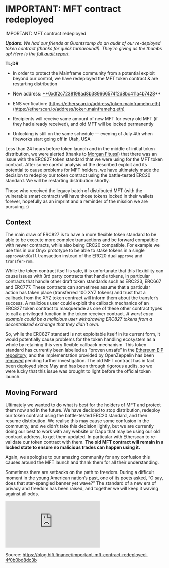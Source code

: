 
# IMPORTANT: MFT contract redeployed

IMPORTANT: MFT contract redeployed

***Update**: We had our friends at Quantstamp do an audit of our re-deployed token contract (thanks for quick turnaround!). They’re giving us the thumbs up! Here is the [full audit report](https://mainframe.com/Mainframe_Secondary_Audit.pdf).*

**TL;DR**

* In order to protect the Mainframe community from a potential exploit beyond our control, we have redeployed the MFT token contract & are restarting distribution

* New address: [**0xdf2c7238198ad8b389666574f2d8bc411a4b7428](https://etherscan.io/address/0xdf2c7238198ad8b389666574f2d8bc411a4b7428)**

* ENS verification: [https://etherscan.io/address/token.mainframehq.eth](https://etherscan.io/address/token.mainframehq.eth)

* Recipients will receive same amount of new MFT for every old MFT (if they had already received), and old MFT will be locked permanently

* Unlocking is still on the same schedule — evening of July 4th when fireworks start going off in Utah, USA

Less than 24 hours before token launch and in the middle of initial token distribution, we were alerted (thanks to [Morgan Fitussi](https://github.com/MainframeHQ/contracts/issues/27)) that there was an issue with the ERC827 token standard that we were using for the MFT token contract. After some careful analysis of the described exploit and its potential to cause problems for MFT holders, we have ultimately made the decision to redeploy our token contract using the battle-tested ERC20 standard. We will be restarting distribution shortly.

Those who received the legacy batch of distributed MFT (with the vulnerable smart contract) will have those tokens locked in their wallets forever, hopefully as an imprint and a reminder of the mission we are pursuing. :)

## Context

The main draw of ERC827 is to have a more flexible token standard to be able to be execute more complex transactions and be forward compatible with newer contracts, while also being ERC20 compatible. For example we use this in our Onyx prototype to be able to stake tokens in a single `approveAndCall` transaction instead of the ERC20 dual `approve` and `transferFrom`.

While the token contract itself is safe, it is unfortunate that this flexibility can cause issues with 3rd party contracts that handle tokens, in particular contracts that handle other draft token standards such as ERC223, ERC667 and ERC777. These contracts can sometimes assume that a particular action has taken place (transferred 100 XYZ tokens) and trust that a callback from the XYZ token contract will inform them about the transfer’s success. A malicious user could exploit the callback mechanics of an ERC827 token contract to masquerade as one of these other contract types to call a privileged function in the token receiver contract. *A worst case example could be a malicious user withdrawing ERC827 tokens from a decentralized exchange that they didn’t own.*

So, while the ERC827 standard is not exploitable itself in its current form, it would potentially cause problems for the token handling ecosystem as a whole by retaining this very flexible callback mechanism. This token standard has currently been labelled as “proven unsafe” in the [Ethereum EIP repository](https://github.com/ethereum/EIPs/issues/827), and the implementation provided by OpenZeppelin has been [removed](https://github.com/OpenZeppelin/openzeppelin-solidity/pull/1045) pending further investigation. The old MFT contract has in fact been deployed since May and has been through rigorous audits, so we were lucky that this issue was brought to light before the official token launch.

## Moving Forward

Ultimately we wanted to do what is best for the holders of MFT and protect them now and in the future. We have decided to stop distribution, redeploy our token contract using the battle-tested ERC20 standard, and then resume distribution. We realise this may cause some confusion in the community, and we didn’t take this decision lightly, but we are currently doing our best to work with any website or Dapp that may be using our old contract address, to get them updated. In particular with Etherscan to re-validate our token contract with them. **The old MFT contract will remain in a locked state to ensure no malicious trades can happen using it.**

Again, we apologise to our amazing community for any confusion this causes around the MFT launch and thank them for all their understanding.

Sometimes there are setbacks on the path to freedom. During a difficult moment in the young American nation’s past, one of its poets asked, “O say, does that star-spangled banner yet wave?” The standard of a new era of privacy and freedom has been raised, and together we will keep it waving against all odds.

<iframe src="https://medium.com/media/4976a609c9cd0f3b360ec8220e031896" frameborder=0></iframe>


Source: https://blog.hifi.finance/important-mft-contract-redeployed-4f0b0bd8dc3b
